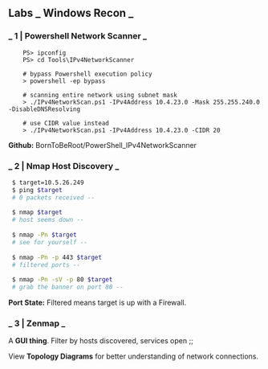 ## Labs _ Windows Recon _

### _ 1 | Powershell Network Scanner _

```
    PS> ipconfig
    PS> cd Tools\IPv4NetworkScanner
    
    # bypass Powershell execution policy
    > powershell -ep bypass
    
    # scanning entire network using subnet mask
    > ./IPv4NetworkScan.ps1 -IPv4Address 10.4.23.0 -Mask 255.255.240.0 -DisableDNSResolving
    
    # use CIDR value instead
    > ./IPv4NetworkScan.ps1 -IPv4Address 10.4.23.0 -CIDR 20
```

**Github:** BornToBeRoot/PowerShell_IPv4NetworkScanner

### _ 2 | Nmap Host Discovery _

```bash
 $ target=10.5.26.249
 $ ping $target
 # 0 packets received --
 
 $ nmap $target
 # host seems down --
 
 $ nmap -Pn $target
 # see for yourself --
 
 $ nmap -Pn -p 443 $target
 # filtered ports --
 
 $ nmap -Pn -sV -p 80 $target
 # grab the banner on port 80 --
```

**Port State:** Filtered means target is up with a Firewall.

### _ 3 | Zenmap _

A **GUI thing**.
Filter by hosts discovered, services open ;;

View **Topology Diagrams** for better understanding of network connections.

